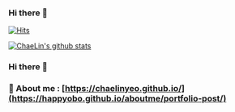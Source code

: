 ### Hi there 👋

[![Hits](https://hits.seeyoufarm.com/api/count/incr/badge.svg?url=https%3A%2F%2Fgithub.com%2FhappyOBO%2FhappyOBO&count_bg=%2379C83D&title_bg=%23555555&title=hits&edge_flat=false)](https://hits.seeyoufarm.com)

[![ChaeLin's github stats](https://github-readme-stats.vercel.app/api?username=happyOBO)](https://github.com/happyOBO)

### Hi there 👋
### 💬 About me : [https://chaelinyeo.github.io/](https://happyobo.github.io/aboutme/portfolio-post/)
<!--
**ChaeLinYeo/ChaeLinYeo** is a ✨ _special_ ✨ repository because its `README.md` (this file) appears on your GitHub profile.

Here are some ideas to get you started:

- 🔭 I’m currently working on ...
- 🌱 I’m currently learning ...
- 👯 I’m looking to collaborate on ...
- 🤔 I’m looking for help with ...
- 💬 Ask me about ...
- 📫 How to reach me: ...
- 😄 Pronouns: ...
- ⚡ Fun fact: ...
-->

